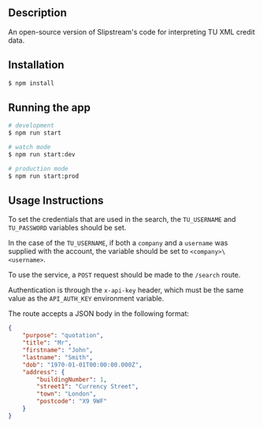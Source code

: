 ## Description

An open-source version of Slipstream's code for interpreting TU XML credit data.

## Installation

```bash
$ npm install
```

## Running the app

```bash
# development
$ npm run start

# watch mode
$ npm run start:dev

# production mode
$ npm run start:prod
```

## Usage Instructions

To set the credentials that are used in the search, the `TU_USERNAME` and `TU_PASSWORD` variables should be set.

In the case of the `TU_USERNAME`, if both a `company` and a `username` was supplied with the account, the variable should be set to `<company>\<username>`.

To use the service, a `POST` request should be made to the `/search` route.

Authentication is through the `x-api-key` header, which must be the same value as the `API_AUTH_KEY` environment variable.

The route accepts a JSON body in the following format:

```json
{
	"purpose": "quotation",
	"title": "Mr",
	"firstname": "John",
	"lastname": "Smith",
	"dob": "1970-01-01T00:00:00.000Z",
	"address": {
		"buildingNumber": 1,
		"street1": "Currency Street",
		"town": "London",
		"postcode": "X9 9WF"
	}
}
```